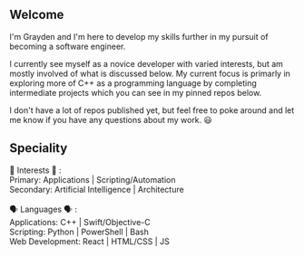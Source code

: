 ## Welcome
I'm Grayden and I'm here to develop my skills further in my pursuit of becoming a software engineer. 

I currently see myself as a novice developer with varied interests, but am mostly involved of what is discussed below.
My current focus is primarly in exploring more of C++ as a programming language by completing intermediate projects which you can 
see in my pinned repos below. 

I don't have a lot of repos published yet, but feel free to poke around and let me know if you have any questions about my work. 😃

## Speciality
🧠 Interests 🧠 :  <br>
Primary: Applications | Scripting/Automation <br>
Secondary: Artificial Intelligence | Architecture
<br>
<br>
🗣️ Languages 🗣️ : <br>
Applications: C++ | Swift/Objective-C <br>
Scripting: Python | PowerShell | Bash <br>
Web Development: React | HTML/CSS | JS <br>

